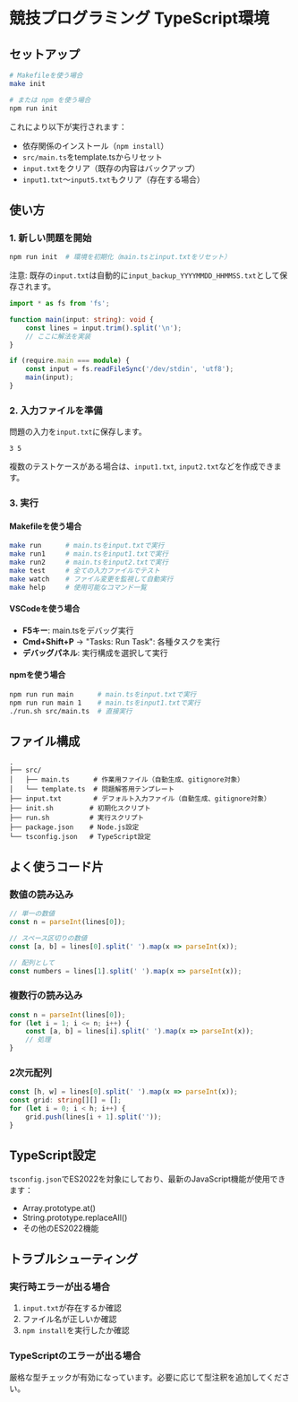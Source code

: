 # 競技プログラミング TypeScript環境

## セットアップ

```bash
# Makefileを使う場合
make init

# または npm を使う場合
npm run init
```

これにより以下が実行されます：
- 依存関係のインストール（`npm install`）
- `src/main.ts`をtemplate.tsからリセット
- `input.txt`をクリア（既存の内容はバックアップ）
- `input1.txt`～`input5.txt`もクリア（存在する場合）

## 使い方

### 1. 新しい問題を開始

```bash
npm run init  # 環境を初期化（main.tsとinput.txtをリセット）
```

注意: 既存の`input.txt`は自動的に`input_backup_YYYYMMDD_HHMMSS.txt`として保存されます。

```typescript
import * as fs from 'fs';

function main(input: string): void {
    const lines = input.trim().split('\n');
    // ここに解法を実装
}

if (require.main === module) {
    const input = fs.readFileSync('/dev/stdin', 'utf8');
    main(input);
}
```

### 2. 入力ファイルを準備

問題の入力を`input.txt`に保存します。

```
3 5
```

複数のテストケースがある場合は、`input1.txt`, `input2.txt`などを作成できます。

### 3. 実行

#### Makefileを使う場合
```bash
make run      # main.tsをinput.txtで実行
make run1     # main.tsをinput1.txtで実行
make run2     # main.tsをinput2.txtで実行
make test     # 全ての入力ファイルでテスト
make watch    # ファイル変更を監視して自動実行
make help     # 使用可能なコマンド一覧
```

#### VSCodeを使う場合
- **F5キー**: main.tsをデバッグ実行
- **Cmd+Shift+P** → "Tasks: Run Task": 各種タスクを実行
- **デバッグパネル**: 実行構成を選択して実行

#### npmを使う場合
```bash
npm run run main      # main.tsをinput.txtで実行
npm run run main 1    # main.tsをinput1.txtで実行
./run.sh src/main.ts  # 直接実行
```

## ファイル構成

```
.
├── src/
│   ├── main.ts      # 作業用ファイル（自動生成、gitignore対象）
│   └── template.ts  # 問題解答用テンプレート
├── input.txt        # デフォルト入力ファイル（自動生成、gitignore対象）
├── init.sh         # 初期化スクリプト
├── run.sh          # 実行スクリプト
├── package.json    # Node.js設定
└── tsconfig.json   # TypeScript設定
```

## よく使うコード片

### 数値の読み込み

```typescript
// 単一の数値
const n = parseInt(lines[0]);

// スペース区切りの数値
const [a, b] = lines[0].split(' ').map(x => parseInt(x));

// 配列として
const numbers = lines[1].split(' ').map(x => parseInt(x));
```

### 複数行の読み込み

```typescript
const n = parseInt(lines[0]);
for (let i = 1; i <= n; i++) {
    const [a, b] = lines[i].split(' ').map(x => parseInt(x));
    // 処理
}
```

### 2次元配列

```typescript
const [h, w] = lines[0].split(' ').map(x => parseInt(x));
const grid: string[][] = [];
for (let i = 0; i < h; i++) {
    grid.push(lines[i + 1].split(''));
}
```

## TypeScript設定

`tsconfig.json`でES2022を対象にしており、最新のJavaScript機能が使用できます：
- Array.prototype.at()
- String.prototype.replaceAll()
- その他のES2022機能

## トラブルシューティング

### 実行時エラーが出る場合

1. `input.txt`が存在するか確認
2. ファイル名が正しいか確認
3. `npm install`を実行したか確認

### TypeScriptのエラーが出る場合

厳格な型チェックが有効になっています。必要に応じて型注釈を追加してください。